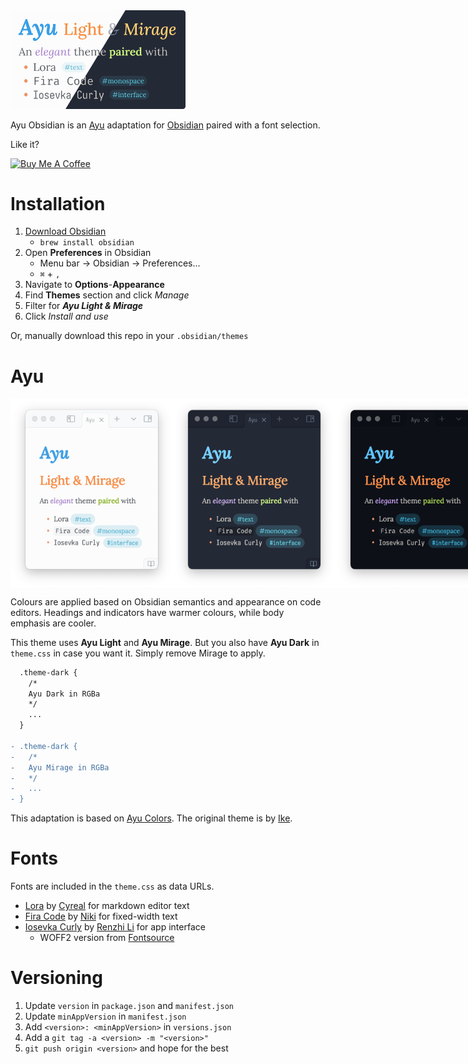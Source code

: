 <img src="cover.png" alt="Ayu Light/Mirage: an elegant theme paired with Lora, Fira Code, and Iosevka Curly" width="280"/>

Ayu Obsidian is an [Ayu](https://github.com/ayu-theme) adaptation for [Obsidian](https://obsidian.md/) paired with a font selection.

Like it?

<a href="https://www.buymeacoffee.com/taronull" target="_blank">
	<img src="https://cdn.buymeacoffee.com/buttons/v2/default-yellow.png" alt="Buy Me A Coffee" height="60">
</a>

# Installation

1. [Download Obsidian](https://obsidian.md/download)
	- `brew install obsidian`
2. Open **Preferences** in Obsidian
	- Menu bar -> Obsidian -> Preferences...
	- `⌘` + `,`
3. Navigate to **Options**-**Appearance**
4. Find **Themes** section and click _Manage_
5. Filter for ***Ayu Light & Mirage***
6. Click _Install and use_

Or, manually download this repo in your `.obsidian/themes`


# Ayu

<div style="display: flex;">
	<img src="images/light.png" alt="Ayu Light" width="260"/>
	<img src="images/mirage.png" alt="Ayu Light" width="260"/>
	<img src="images/dark.png" alt="Ayu Light" width="260"/>
</div>

Colours are applied based on Obsidian semantics and appearance on code editors. Headings and indicators have warmer colours, while body emphasis are cooler.

This theme uses **Ayu Light** and **Ayu Mirage**. But you also have **Ayu Dark** in `theme.css` in case you want it. Simply remove Mirage to apply.

```diff
  .theme-dark {
    /*
    Ayu Dark in RGBa
    */
    ...
  }

- .theme-dark {
-   /*
-   Ayu Mirage in RGBa
-   */
-   ...
- }
```

This adaptation is based on [Ayu Colors](https://github.com/ayu-theme/ayu-colors). The original theme is by [Ike](https://dempfi.com/).

# Fonts

Fonts are included in the `theme.css` as data URLs.

- [Lora](http://cyreal.org/fonts/lora/) by [Cyreal](http://cyreal.org/) for markdown editor text
- [Fira Code](https://firacode.org/) by [Niki](https://tonsky.me/) for fixed-width text
- [Iosevka Curly](https://typeof.net/Iosevka/) by [Renzhi Li](https://typeof.net/) for app interface
  - WOFF2 version from [Fontsource](https://fontsource.org/fonts/iosevka-curly)

# Versioning

1. Update `version` in `package.json` and `manifest.json`
2. Update `minAppVersion` in `manifest.json`
3. Add `<version>: <minAppVersion>` in `versions.json`
4. Add a `git tag -a <version> -m "<version>"`
5. `git push origin <version>` and hope for the best
